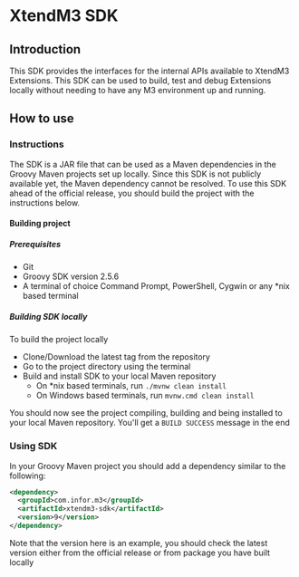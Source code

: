 # XtendM3 SDK

## Introduction
This SDK provides the interfaces for the internal APIs available to XtendM3 Extensions. This SDK can be used to build, 
test and debug Extensions locally without needing to have any M3 environment up and running.

## How to use

### Instructions
The SDK is a JAR file that can be used as a Maven dependencies in the Groovy Maven projects set up locally. Since this 
SDK is not publicly available yet, the Maven dependency cannot be resolved. To use this SDK ahead of the official 
release, you should build the project with the instructions below.

#### Building project

##### Prerequisites
- Git
- Groovy SDK version 2.5.6
- A terminal of choice Command Prompt, PowerShell, Cygwin or any *nix based terminal

##### Building SDK locally
To build the project locally
 
- Clone/Download the latest tag from the repository
- Go to the project directory using the terminal
- Build and install SDK to your local Maven repository
  - On *nix based terminals, run `./mvnw clean install`
  - On Windows based terminals, run `mvnw.cmd clean install`

You should now see the project compiling, building and being installed to your local Maven repository. You'll get a 
`BUILD SUCCESS` message in the end

### Using SDK
In your Groovy Maven project you should add a dependency similar to the following:

```xml
<dependency>
  <groupId>com.infor.m3</groupId>
  <artifactId>xtendm3-sdk</artifactId>
  <version>9</version>
</dependency>
```

Note that the version here is an example, you should check the latest version either from the official release or from 
package you have built locally 
